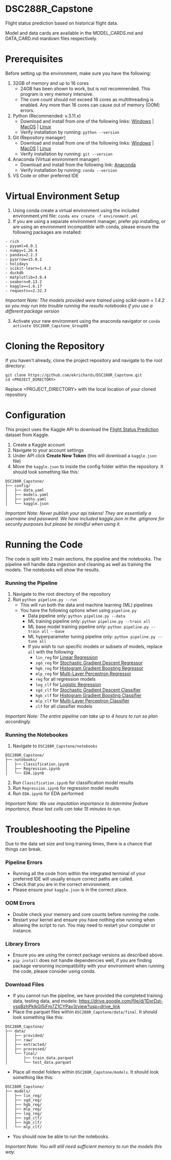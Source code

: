 # DSC288R_Capstone
Flight status prediction based on historical flight data.

Model and data cards are available in the MODEL_CARDS.md and DATA_CARD.md mardown files respectively.

# Prerequisites
Before setting up the environment, make sure you have the following:
1. 32GB of memory and up to 16 cores
    - 24GB has been shown to work, but is not recommended. This program is very memory intensive.
    - The core count should not exceed 16 cores as multithreading is enabled. Any more than 16 cores can cause out of memory (OOM) errors.
2. Python (Recommended: v.3.11.x)
    - Download and install from one of the following links: [Windows](https://www.python.org/downloads/windows/) | [MacOS](https://www.python.org/downloads/macos/) |  [Linux](https://www.python.org/downloads/source/)
    - Verify installation by running: `python --version`
3. Git (Repository manager)
    - Download and install from one of the following links: [Windows](https://git-scm.com/downloads/win) | [MacOS](https://git-scm.com/downloads/mac) |  [Linux](https://git-scm.com/downloads/linux)
    - Verify installation by running: `git --version`
4. Anaconda (Virtual environment manager)
    - Download and install from the following link: [Anaconda](https://www.anaconda.com/download/success)
    - Verify installation by running: `conda --version`
5. VS Code or other preferred IDE

# Virtual Environment Setup
1. Using conda create a virtual environment using the included environment.yml file: `conda env create -f environment.yml`
2. If you are using a separate environment manager, prefer pip installing, or are using an environment incompatible with conda, please ensure the following packages are installed:
```
- rich
- pyyaml=6.0.1
- numpy=1.26.4
- pandas=2.2.3
- pyarrow=15.0.2
- holidays
- scikit-learn=1.4.2
- duckdb
- matplotlib=3.8.4
- seaborn=0.13.2
- kaggle==1.6.17
- requests==2.32.3
```
*Important Note: The models provided were trained using scikit-learn = 1.4.2 so you may run into trouble running the results notebooks if you use a different package version*

3. Activate your new environment using the anaconda navigator or `conda activate DSC288R_Capstone_Group09`

# Cloning the Repository
If you haven't already, clone the project repository and navigate to the root directory:
```
git clone https://github.com/ekrichards/DSC288R_Capstone.git
cd <PROJECT_DIRECTORY>
```
Replace <PROJECT_DIRECTORY> with the local location of your cloned repository

# Configuration
This project uses the Kaggle API to download the [Flight Status Prediction](https://www.kaggle.com/datasets/robikscube/flight-delay-dataset-20182022) dataset from Kaggle. 
1. Create a Kaggle account
2. Navigate to your account settings
3. Under API click **Create New Token** (this will download a `kaggle.json` file)
4. Move the `kaggle.json` to inside the config folder within the repository. It should look something like this:
```
DSC288R_Capstone/
├── config/
│   ├── data.yaml
│   ├── models.yaml
│   ├── paths.yaml
│   └── kaggle.json
```
*Important Note: Never publish your api tokens! They are essentially a username and password. We have included kaggle.json in the .gitignore for security purposes but please be mindful when using it.*

# Running the Code
The code is split into 2 main sections, the pipeline and the notebooks. The pipeline will handle data ingestion and cleaning as well as training the models. The notebooks will show the results.
### Running the Pipeline
1. Navigate to the root directory of the repository
2. Run `python pipeline.py --run`
    - This will run both the data and machine learning (ML) pipelines
    - You have the following options when using `pipeline.py`
        - Data pipeline only: `python pipeline.py --data`
        - ML training pipeline only: `python pipeline.py --train all`
        - ML base model training pipeline only: `python pipeline.py --train all --base`
        - ML hyperparameter tuning pipeline only: `python pipeline.py --tune all`
        - If you wish to run specific models or subsets of models, replace `all` with the following:
            - `lin_reg` for [Linear Regression](https://scikit-learn.org/stable/modules/generated/sklearn.linear_model.LinearRegression.html)
            - `sgd_reg` for [Stochastic Gradient Descent Regressor](https://scikit-learn.org/stable/modules/generated/sklearn.linear_model.SGDRegressor.html)
            - `hgb_reg` for [Histogram Gradient Boosting Regressor](https://scikit-learn.org/stable/modules/generated/sklearn.ensemble.HistGradientBoostingRegressor.html)
            - `mlp_reg` for [Multi-Layer Perceptron Regressor](https://scikit-learn.org/stable/modules/generated/sklearn.neural_network.MLPRegressor.html)
            - `reg` for all regression models
            - `log_clf` for [Logistic Regression](https://scikit-learn.org/stable/modules/generated/sklearn.linear_model.LogisticRegression.html)
            - `sgd_clf` for [Stochastic Gradient Descent Classifier](https://scikit-learn.org/stable/modules/generated/sklearn.linear_model.SGDClassifier.html)
            - `hgb_clf` for [Histogram Gradient Boosting Classifier](https://scikit-learn.org/stable/modules/generated/sklearn.ensemble.HistGradientBoostingClassifier.html)
            - `mlp_clf` for [Multi-Layer Perceptron Classifier](https://scikit-learn.org/stable/modules/generated/sklearn.neural_network.MLPClassifier.html)
            - `clf` for all classifier models

*Important Note: The entire pipeline can take up to 4 hours to run so plan accordingly.*

### Running the Notebookes
1. Navigate to `DSC288R_Capstone/notebooks`
```
DSC288R_Capstone/
├── notebooks/
│   ├── Classification.ipynb
│   ├── Regression.ipynb
│   └── EDA.ipynb
```
2. Run `Classification.ipynb` for classification model results
3. Run `Regression.ipynb` for regression model results
4. Run `EDA.ipynb` for EDA performed

*Important Note: We use imputation importance to determine feature importance, these last cells can take 15 minutes to run.*

# Troubleshooting the Pipeline
Due to the data set size and long training times, there is a chance that things can break.
### Pipeline Errors
- Running all the code from within the integrated terminal of your preferred IDE will usually ensure correct paths are called.
- Check that you are in the correct environment.
- Please ensure your `kaggle.json` is in the correct place.
### OOM Errors
- Double check your memory and core counts before running the code.
- Restart your kernel and ensure you have nothing else running when allowing the script to run. You may need to restart your computer or instance.
### Library Errors
- Ensure you are using the correct package versions as described above.
- `pip install` does not handle dependencies well, if you are finding package versioning incompatibility with your environment when running the code, please consider using conda.
### Download Files
- If you cannot run the pipeline, we have provided the completed training data, testing data, and models: https://drive.google.com/file/d/1DxrDst-ysqBzhPkIkGl5iFm7Z1CYPav3/view?usp=drive_link
- Place the parquet files within `DSC288R_Capstone/data/final`. It should look something like this:
```
DSC288R_Capstone/
├── data/
│   ├── provided/
│   ├── raw/
│   ├── extracted/
│   ├── processed/
│   └── final/
│       ├── train_data.parquet
│       └── test_data.parquet
```
- Place all model folders within `DSC288R_Capstone/models`. It should look something like this:
```
DSC288R_Capstone/
├── models/
│   ├── lin_reg/
│   ├── sgd_reg/
│   ├── hgb_reg/
│   ├── mlp_reg/
│   ├── log_reg/
│   ├── sgd_clf/
│   ├── hgb_clf/
│   └── mlp_clf/
```
- You should now be able to run the notebooks.

*Important Note: You will still need sufficient memory to run the models this way.*